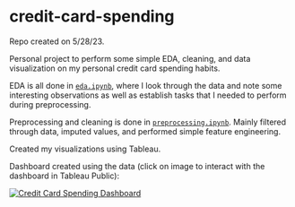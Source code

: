 # credit-card-spending

Repo created on 5/28/23.

Personal project to perform some simple EDA, cleaning, and data visualization on my personal credit card spending habits.

EDA is all done in [`eda.ipynb`](https://github.com/dnhuang/credit-card-spending/blob/main/eda.ipynb), where I look through the data and note some interesting observations as well as establish tasks that I needed to perform during preprocessing.

Preprocessing and cleaning is done in [`preprocessing.ipynb`](https://github.com/dnhuang/credit-card-spending/blob/main/preprocessing.ipynb). Mainly filtered through data, imputed values, and performed simple feature engineering.

Created my visualizations using Tableau.

Dashboard created using the data (click on image to interact with the dashboard in Tableau Public):

<div class='tableauPlaceholder' id='viz1685783201944' style='position: relative'><noscript><a href='https://public.tableau.com/views/credit_card_spending_dashboard/CreditCardSpendingDashboard?:language=en-US&publish=yes&:display_count=n&:origin=viz_share_link'><img alt='Credit Card Spending Dashboard ' src='https:&#47;&#47;public.tableau.com&#47;static&#47;images&#47;cr&#47;credit_card_spending_dashboard&#47;CreditCardSpendingDashboard&#47;1_rss.png' style='border: none' /></a></noscript><object class='tableauViz'  style='display:none;'><param name='host_url' value='https%3A%2F%2Fpublic.tableau.com%2F' /> <param name='embed_code_version' value='3' /> <param name='site_root' value='' /><param name='name' value='credit_card_spending_dashboard&#47;CreditCardSpendingDashboard' /><param name='tabs' value='no' /> <param name='static_image' value='https:&#47;&#47;public.tableau.com&#47;static&#47;images&#47;cr&#47;credit_card_spending_dashboard&#47;CreditCardSpendingDashboard&#47;1.png' /> <param name='animate_transition' value='yes' /><param name='display_static_image' value='yes' /><param name='display_spinner' value='yes' /><param name='display_overlay' value='yes' /><param name='display_count' value='yes' /><param name='language' value='en-US' /><param name='filter' value='publish=yes' /></object></div>
